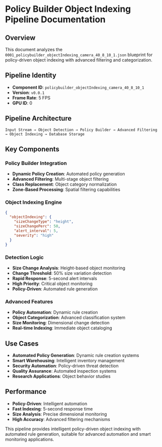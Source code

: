 # Policy Builder Object Indexing Pipeline Documentation

## Overview
This document analyzes the `0001_policybuilder_objectIndexing_camera_40_8_10_1.json` blueprint for policy-driven object indexing with advanced filtering and categorization.

## Pipeline Identity
- **Component ID**: `policybuilder_objectIndexing_camera_40_8_10_1`
- **Version**: `v0.0.1`
- **Frame Rate**: 5 FPS
- **GPU ID**: 0

## Pipeline Architecture
```
Input Stream → Object Detection → Policy Builder → Advanced Filtering → Object Indexing → Database Storage
```

## Key Components

### Policy Builder Integration
- **Dynamic Policy Creation**: Automated policy generation
- **Advanced Filtering**: Multi-stage object filtering
- **Class Replacement**: Object category normalization
- **Zone-Based Processing**: Spatial filtering capabilities

### Object Indexing Engine
```json
{
  "objectIndexing": {
    "sizeChangeType": "height",
    "sizeChangePerc": 50,
    "alert_interval": 5,
    "severity": "high"
  }
}
```

### Detection Logic
- **Size Change Analysis**: Height-based object monitoring
- **Change Threshold**: 50% size variation detection
- **Rapid Response**: 5-second alert intervals
- **High Priority**: Critical object monitoring
- **Policy-Driven**: Automated rule generation

### Advanced Features
- **Policy Automation**: Dynamic rule creation
- **Object Categorization**: Advanced classification system
- **Size Monitoring**: Dimensional change detection
- **Real-time Indexing**: Immediate object cataloging

## Use Cases
- **Automated Policy Generation**: Dynamic rule creation systems
- **Smart Warehousing**: Intelligent inventory management
- **Security Automation**: Policy-driven threat detection
- **Quality Assurance**: Automated inspection systems
- **Research Applications**: Object behavior studies

## Performance
- **Policy-Driven**: Intelligent automation
- **Fast Indexing**: 5-second response time
- **Size Analysis**: Precise dimensional monitoring
- **High Accuracy**: Advanced filtering mechanisms

This pipeline provides intelligent policy-driven object indexing with automated rule generation, suitable for advanced automation and smart monitoring applications.
